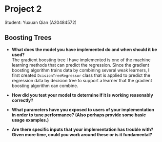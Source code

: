 # Project 2
Student: Yuxuan Qian (A20484572)

## Boosting Trees
* __What does the model you have implemented do and when should it be used?__<br />
The gradient boosting tree I have implemented is one of the machine learning methods that can predict the regression. Since the gradient boosting algorithm trains data by combining several weak learners, I first created `DcisionTreeRegressor` class that is applied to predict the regression data by decision tree to support a learner that the gradient boosting algorithm can combine. 
  
* __How did you test your model to determine if it is working reasonably correctly?__<br />
  
* __What parameters have you exposed to users of your implementation in order to tune performance? (Also perhaps provide some basic usage examples.)__<br />
  
* __Are there specific inputs that your implementation has trouble with? Given more time, could you work around these or is it fundamental?__<br />
  
